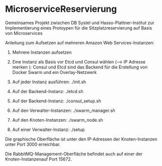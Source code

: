 # MicroserviceReservierung
Gemeinsames Projekt zwischen DB Systel und Hasso-Plattner-Institut zur Implementierung eines Protoypen für die Sitzplatzreservierung auf Basis von Microservices

Anleitung zum Aufsetzen auf mehreren Amazon Web Services-Instanzen:

1. Mehrere Instanzen aufsetzen 
2. Eine Instanz als Basis vor Etcd und Consul wählen (--> IP Adresse merken <backend-ip>): Consul und Etcd sind das Backend für die Erstellung von Docker Swarm und ein Overlay-Netzwerk

3. Auf jeder Instanz ausführen: ./init.sh <backend-ip>

4. Auf der Backend-Instanz: ./etcd.sh 

5. Auf der Backend-Instanz: ./consul_setup.sh

6. Auf den Verwalter-Instanzen: ./swarm_manager.sh <backend-ip>

7. Auf den Knoten-Instanzen: ./swarm_node.sh <backend-ip>

8. Auf einer Verwalter-Instanz: ./setup <Anzahl der Knoten Instanzen>

Die graphische Oberfläche ist unter den IP-Adressen der Knoten-Instanzen unter Port 3000 erreichbar.

Die RabbitMQ-Management-Oberfläche befindet auch auf einer der Knoten-Instanzenauf Port 15672.

